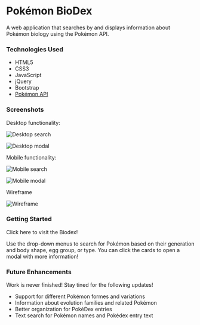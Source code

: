 # Pokémon BioDex

A web application that searches by and displays information about Pokémon biology using the Pokémon API.

### Technologies Used

* HTML5
* CSS3
* JavaScript
* jQuery
* Bootstrap
* [Pokémon API](https://pokeapi.co/)

### Screenshots

Desktop functionality:

![Desktop search](https://imgur.com/Ry42iRA)

![Desktop modal](https://imgur.com/AM7Bsys)

Mobile functionality:

![Mobile search](https://imgur.com/9gFZ475)

![Mobile modal](https://imgur.com/rUeJqet)

Wireframe

![Wireframe](https://imgur.com/X75Njfc)

### Getting Started

Click here to visit the Biodex!

Use the drop-down menus to search for Pokémon based on their generation and body shape, egg group, or type. You can click the cards to open a modal with more information!

### Future Enhancements

Work is never finished! Stay tined for the following updates!

* Support for different Pokémon formes and variations
* Information about evolution families and related Pokémon
* Better organization for PokéDex entries
* Text search for Pokémon names and Pokédex entry text
